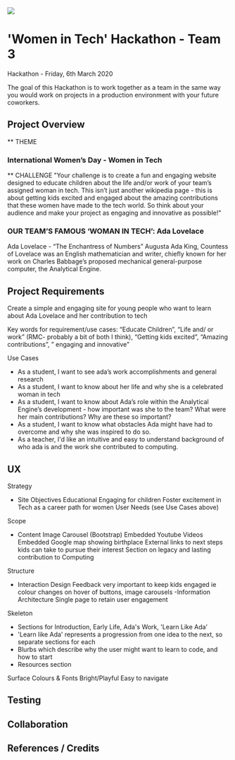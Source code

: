 <img src="https://codeinstitute.s3.amazonaws.com/fullstack/ci_logo_small.png" style="margin: 0;">

# 'Women in Tech' Hackathon - Team 3

Hackathon - Friday, 6th March 2020

The goal of this Hackathon is to work together as a team in the same way you would work on projects in a production environment with your future coworkers.


## Project Overview

** THEME
### International Women’s Day - Women in Tech

** CHALLENGE
"Your challenge is to create a fun and engaging website designed to educate children about the life and/or work of your team’s assigned woman in tech. This isn’t just another wikipedia page - this is about getting kids excited and engaged about the amazing contributions that these women have made to the tech world. So think about your audience and make your project as engaging and innovative as possible!"

### OUR TEAM’S FAMOUS ‘WOMAN IN TECH’: __Ada Lovelace__

Ada Lovelace - “The Enchantress of Numbers”
Augusta Ada King, Countess of Lovelace was an English mathematician and writer, chiefly known for her work on Charles Babbage’s proposed mechanical general-purpose computer, the Analytical Engine.

## Project Requirements

Create a simple and engaging site for young people who want to learn about Ada Lovelace and her contribution to tech

Key words for requirement/use cases: “Educate Children”, “Life and/ or work” (RMC- probably a bit of both I think), “Getting kids excited”, “Amazing contributions”, ” engaging and innovative”

Use Cases
* As a student, I want to see ada’s work accomplishments and general research
* As a student,  I want to know about her life and why she is a celebrated woman in tech
* As a student,  I want to know about Ada’s role within the Analytical Engine’s development - how important was she to the team?  What were her main contributions?  Why are these so important?
* As a student,  I want to know what obstacles Ada might have had to overcome and why she was inspired to do so.
* As a teacher, I'd like an intuitive and easy to understand background of who ada is and the work she contributed to computing.

## UX
Strategy 
- Site Objectives
Educational
Engaging for children
Foster excitement in Tech as a career path for women
User Needs
(see Use Cases above)

Scope
- Content
Image Carousel (Bootstrap)
Embedded Youtube Videos
Embedded Google map showing birthplace
External links to next steps kids can take to pursue their interest
Section on legacy and lasting contribution to Computing

Structure 
- Interaction Design
Feedback very important to keep kids engaged ie colour changes on hover of buttons, image carousels
-Information Architecture
Single page to retain user engagement

Skeleton
 - Sections for Introduction, Early Life, Ada's Work, 'Learn Like Ada'
 - 'Learn like Ada' represents a progression from one idea to the next, so separate sections for each
 - Blurbs which describe why the user might want to learn to code, and how to start
 - Resources section

Surface
Colours & Fonts
Bright/Playful
Easy to navigate

## Testing

## Collaboration

## References / Credits